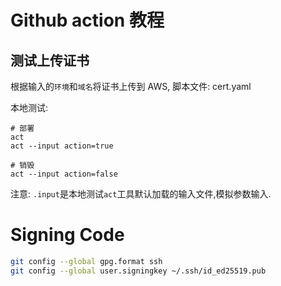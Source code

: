 # Github action 教程

## 测试上传证书

根据输入的`环境`和`域名`将证书上传到 AWS, 脚本文件: cert.yaml

本地测试:

```
# 部署
act
act --input action=true

# 销毁
act --input action=false
```

注意: `.input`是本地测试`act`工具默认加载的输入文件,模拟参数输入.

# Signing Code

```bash
git config --global gpg.format ssh
git config --global user.signingkey ~/.ssh/id_ed25519.pub
```
